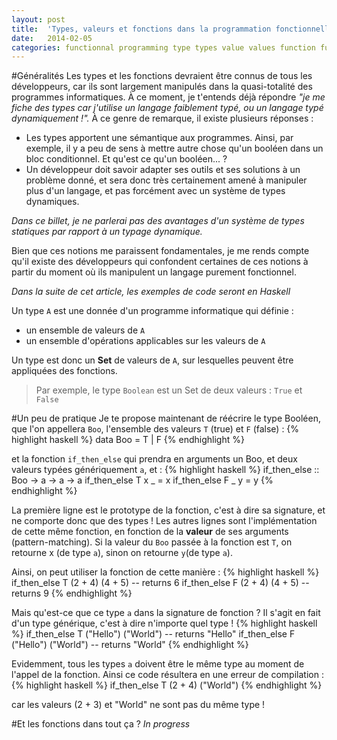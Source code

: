 ```yaml
---
layout: post
title:  'Types, valeurs et fonctions dans la programmation fonctionnelle'
date:   2014-02-05
categories: functionnal programming type types value values function functions
---
```


#Généralités
Les types et les fonctions devraient être connus de tous les développeurs,
car ils sont largement manipulés dans la quasi-totalité des programmes informatiques. À ce moment, je t'entends déjà répondre
_"je me fiche des types car j'utilise un langage faiblement typé, ou un langage typé dynamiquement !"._
À ce genre de remarque, il existe plusieurs réponses :

* Les types apportent une sémantique aux programmes. Ainsi, par exemple, il y a peu de sens à mettre autre chose qu'un booléen dans
un bloc conditionnel. Et qu'est ce qu'un booléen... ?
* Un développeur doit savoir adapter ses outils et ses solutions à un problème donné, et sera donc très certainement amené à manipuler
plus d'un langage, et pas forcément avec un système de types dynamiques.

_Dans ce billet, je ne parlerai pas des avantages d'un système de types statiques par rapport à un typage dynamique._

Bien que ces notions me paraissent fondamentales, je me rends compte qu'il existe des développeurs qui confondent certaines de ces
notions à partir du moment où ils manipulent un langage purement fonctionnel.

_Dans la suite de cet article, les exemples de code seront en Haskell_

Un type `A` est une donnée d'un programme informatique qui définie :

* un ensemble de valeurs de `A`
* un ensemble d'opérations applicables sur les valeurs de `A`

Un type est donc un **Set** de valeurs de `A`, sur lesquelles peuvent être appliquées des fonctions.

> Par exemple, le type `Boolean` est un Set de deux valeurs : `True` et `False`

#Un peu de pratique
Je te propose maintenant de réécrire le type Booléen, que l'on appellera `Boo`, l'ensemble des valeurs `T` (true) et `F` (false) :
{% highlight haskell %}
data Boo = T | F
{% endhighlight %}

et la fonction `if_then_else` qui prendra en arguments un Boo, et deux valeurs typées génériquement `a`, et :
{% highlight haskell %}
if_then_else :: Boo -> a -> a -> a
if_then_else T x _ = x
if_then_else F _ y = y
{% endhighlight %}

La première ligne est le prototype de la fonction, c'est à dire sa signature, et ne comporte donc que des types !
Les autres lignes sont l'implémentation de cette même fonction, en fonction de la **valeur** de ses arguments (pattern-matching).
Si la valeur du `Boo` passée à la fonction est `T`, on retourne x (de type `a`), sinon on retourne `y`(de type `a`).

Ainsi, on peut utiliser la fonction de cette manière :
{% highlight haskell %}
if_then_else T (2 + 4) (4 + 5) -- returns 6
if_then_else F (2 + 4) (4 + 5) -- returns 9
{% endhighlight %}

Mais qu'est-ce que ce type `a` dans la signature de fonction ? Il s'agit en fait d'un type générique, c'est à dire n'importe quel type !
{% highlight haskell %}
if_then_else T ("Hello") ("World") -- returns "Hello"
if_then_else F ("Hello") ("World") -- returns "World"
{% endhighlight %}

Evidemment, tous les types `a` doivent être le même type au moment de l'appel de la fonction. Ainsi ce code résultera en une erreur de
compilation :
{% highlight haskell %}
if_then_else T (2 + 4) ("World")
{% endhighlight %}

car les valeurs (2 + 3) et "World" ne sont pas du même type !

#Et les fonctions dans tout ça ?
_In progress_